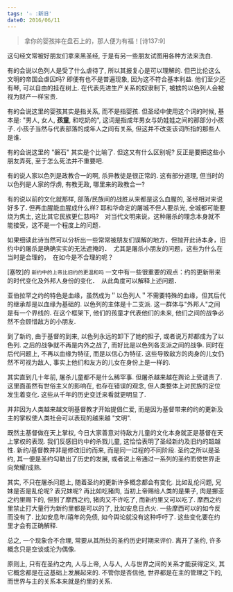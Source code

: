 ```yaml
---
tags: '☆ :新旧'
date0: 2016/06/11
---
```


> 拿你的婴孩摔在盘石上的，那人便为有福！[诗137:9]

这句经文常被好朋友们拿来黑圣经, 于是有另一些朋友试图用各种方法来洗白.

有的会说以色列人是受了什么虐待了, 所以其报复心是可以理解的. 但巴比伦这么文明的帝国会虐囚吗? 即便有也不是普遍现象, 因为这不符合基本利益. 他们至少还有琴, 可以自由的挂在树上. 在代表先进生产关系的奴隶制下, 被掳的以色列人会被视为财产一样宝贵.

有的会说这里的婴孩其实是指关系, 而不是指婴孩. 但圣经中使用这个词的时候, 基本是: "男人, 女人, **孩童**, 和吃奶的", 这词是指成年男女与奶娃娃之间的那部分小孩子. 小孩子当然与代表部落的成年人之间有关系, 但这并不改变该词所指的那些人是谁.

有的会说这里的 "磐石" 其实是个比喻了. 但这又有什么区别呢? 反正是要把这些小朋友弄死, 至于怎么死法并不重要吧.

有的说人家以色列是政教合一的啊, 杀异教徒是很正常的. 这有部分道理, 但当时的以色列是人家的俘虏, 有教无政, 哪里来的政教合一?

有的说以前的文化就那样, 部落/民族间的战胜从来都是这么血腥的, 圣经相对来说好多了. 但再血腥能血腥成什么样? 耶和华命定的屠城不但人要杀光, 全城都可能要烧为焦土, 这比其它民族更仁慈吗?　对当代文明来说，这种屠杀的理念本身就不能接受，这不是一个程度上的问题．

如果细读此诗当然可以分析出一些常常被朋友们误解的地方，但抛开此诗本身，旧约中的屠杀是确确实实的无法遮掩的．　尤其是屠杀小朋友的问题，这些为什么在当时是合理的，　在如今是不合理的呢？

[塞牧]的 `新约中的上帝比旧约的更温和吗` 一文中有一些很重要的观点：约的更新带来的时代变化及外邦人身份的变化．　从此角度可以解释上述问题．

亚伯拉罕之约的特色是血缘，虽然成为＂以色列人＂不需要特殊的血缘，但其后代的继承却是以血缘为基础的. 以色列的主体是十二支派.  这一群体与"外邦人"之间是有一个界线的. 在这个框架下, 他们的孩童才代表他们的未来, 他们之间的战争必然不会顾惜敌方的小朋友.

到了新约, 由于基督的到来, 以色列永远的卸下了她的担子, 或者说万邦都成为了以色列. 之后的战争就不再是内外之战了, 而好比是以色列各支派之间的战争. 同时在后代问题上, 不再以血缘为特征, 而是以信心为特征. 这些导致敌方的肉身的儿女仍然不可视为敌人, 事实上他们和友方的儿女在身份上是一样的.

其实直到几十年前, 屠杀儿童都不是什么稀罕事. 但屠杀越来越在舆论上受谴责了. 这里面虽然有世俗主义的影响在, 也存在错误的观念, 但人类整体上对民族的定位发生着变化. 这些从千年的历史变迁来看就更明显了.

并非因为人类越来越文明基督教才开始提倡仁爱, 而是因为基督带来的约的更新及主的掌权使人类社会可以表现的越来越 "文明".

既然主基督做在天上掌权, 今日大家善意对待敌方儿童的文化本身就正是基督在天上掌权的表现. 我们反感旧约中的杀戮儿童, 这恰恰表明了圣经新约及旧约的超越性. 新约/基督教并非是修改旧约而来, 而是同一过程的不同阶段. 圣约之所以是圣约, 其一便是圣约勾勒出了历史的发展, 或者说上帝通过一系列的圣约而使世界走向荣耀/成熟.

其实, 不只在屠杀问题上, 随着圣约的更新许多概念都会有变化.
比如乱伦问题, 兄妹是否是乱伦呢? 表兄妹呢?
再比如吃猪肉, 当初上帝赐给人类的是果子, 肉是挪亚之约里赐下的, 但到了摩西之约, 猪肉又不许吃了, 而新约里又可以吃了.
摩西之约里禁止打大量行为新约里都是可以的了, 比如安息日点火.
一些摩西可以的如今反而没有了. 比如安息年/禧年的免债, 如今舆论就没有这种呼吁了.
这些变化要在约里才会有正确解释.

总之, 一个现象合不合理, 常要从其所处的圣约历史时期来评价. 离开了圣约, 许多概念只是空谈或沦为偶像.

原则上, 只有在圣约之内, 人与上帝, 人与人, 人与世界之间的关系才能获得定义, 其它概念都是在这基础上发展起来的. 不管你是否信他, 世界都是在主的管理之下的, 而世界与主的关系本来就是约里的关系.

